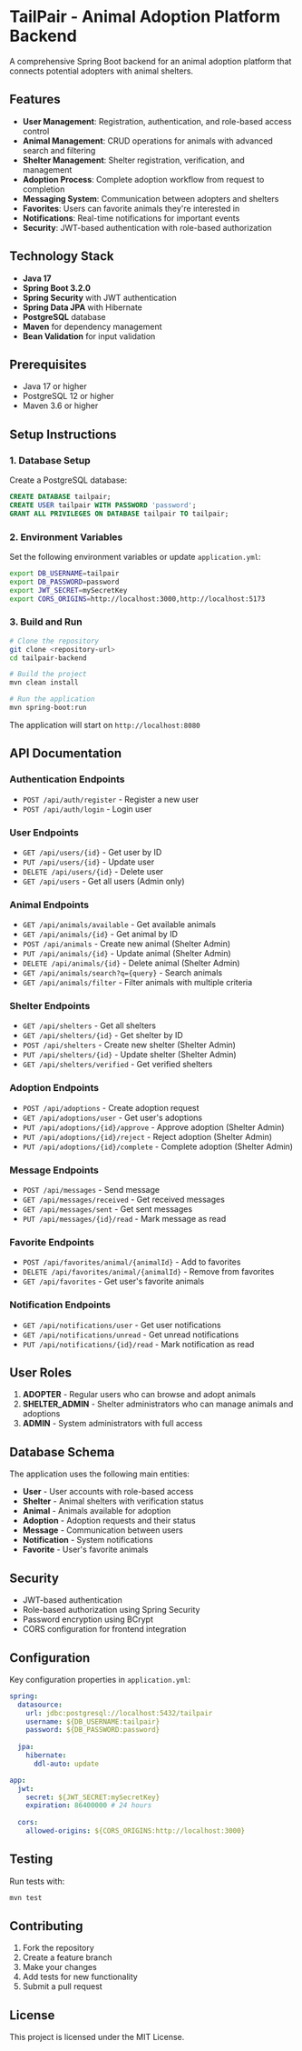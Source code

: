 # TailPair - Animal Adoption Platform Backend

A comprehensive Spring Boot backend for an animal adoption platform that connects potential adopters with animal shelters.

## Features

- **User Management**: Registration, authentication, and role-based access control
- **Animal Management**: CRUD operations for animals with advanced search and filtering
- **Shelter Management**: Shelter registration, verification, and management
- **Adoption Process**: Complete adoption workflow from request to completion
- **Messaging System**: Communication between adopters and shelters
- **Favorites**: Users can favorite animals they're interested in
- **Notifications**: Real-time notifications for important events
- **Security**: JWT-based authentication with role-based authorization

## Technology Stack

- **Java 17**
- **Spring Boot 3.2.0**
- **Spring Security** with JWT authentication
- **Spring Data JPA** with Hibernate
- **PostgreSQL** database
- **Maven** for dependency management
- **Bean Validation** for input validation

## Prerequisites

- Java 17 or higher
- PostgreSQL 12 or higher
- Maven 3.6 or higher

## Setup Instructions

### 1. Database Setup

Create a PostgreSQL database:

```sql
CREATE DATABASE tailpair;
CREATE USER tailpair WITH PASSWORD 'password';
GRANT ALL PRIVILEGES ON DATABASE tailpair TO tailpair;
```

### 2. Environment Variables

Set the following environment variables or update `application.yml`:

```bash
export DB_USERNAME=tailpair
export DB_PASSWORD=password
export JWT_SECRET=mySecretKey
export CORS_ORIGINS=http://localhost:3000,http://localhost:5173
```

### 3. Build and Run

```bash
# Clone the repository
git clone <repository-url>
cd tailpair-backend

# Build the project
mvn clean install

# Run the application
mvn spring-boot:run
```

The application will start on `http://localhost:8080`

## API Documentation

### Authentication Endpoints

- `POST /api/auth/register` - Register a new user
- `POST /api/auth/login` - Login user

### User Endpoints

- `GET /api/users/{id}` - Get user by ID
- `PUT /api/users/{id}` - Update user
- `DELETE /api/users/{id}` - Delete user
- `GET /api/users` - Get all users (Admin only)

### Animal Endpoints

- `GET /api/animals/available` - Get available animals
- `GET /api/animals/{id}` - Get animal by ID
- `POST /api/animals` - Create new animal (Shelter Admin)
- `PUT /api/animals/{id}` - Update animal (Shelter Admin)
- `DELETE /api/animals/{id}` - Delete animal (Shelter Admin)
- `GET /api/animals/search?q={query}` - Search animals
- `GET /api/animals/filter` - Filter animals with multiple criteria

### Shelter Endpoints

- `GET /api/shelters` - Get all shelters
- `GET /api/shelters/{id}` - Get shelter by ID
- `POST /api/shelters` - Create new shelter (Shelter Admin)
- `PUT /api/shelters/{id}` - Update shelter (Shelter Admin)
- `GET /api/shelters/verified` - Get verified shelters

### Adoption Endpoints

- `POST /api/adoptions` - Create adoption request
- `GET /api/adoptions/user` - Get user's adoptions
- `PUT /api/adoptions/{id}/approve` - Approve adoption (Shelter Admin)
- `PUT /api/adoptions/{id}/reject` - Reject adoption (Shelter Admin)
- `PUT /api/adoptions/{id}/complete` - Complete adoption (Shelter Admin)

### Message Endpoints

- `POST /api/messages` - Send message
- `GET /api/messages/received` - Get received messages
- `GET /api/messages/sent` - Get sent messages
- `PUT /api/messages/{id}/read` - Mark message as read

### Favorite Endpoints

- `POST /api/favorites/animal/{animalId}` - Add to favorites
- `DELETE /api/favorites/animal/{animalId}` - Remove from favorites
- `GET /api/favorites` - Get user's favorite animals

### Notification Endpoints

- `GET /api/notifications/user` - Get user notifications
- `GET /api/notifications/unread` - Get unread notifications
- `PUT /api/notifications/{id}/read` - Mark notification as read

## User Roles

1. **ADOPTER** - Regular users who can browse and adopt animals
2. **SHELTER_ADMIN** - Shelter administrators who can manage animals and adoptions
3. **ADMIN** - System administrators with full access

## Database Schema

The application uses the following main entities:

- **User** - User accounts with role-based access
- **Shelter** - Animal shelters with verification status
- **Animal** - Animals available for adoption
- **Adoption** - Adoption requests and their status
- **Message** - Communication between users
- **Notification** - System notifications
- **Favorite** - User's favorite animals

## Security

- JWT-based authentication
- Role-based authorization using Spring Security
- Password encryption using BCrypt
- CORS configuration for frontend integration

## Configuration

Key configuration properties in `application.yml`:

```yaml
spring:
  datasource:
    url: jdbc:postgresql://localhost:5432/tailpair
    username: ${DB_USERNAME:tailpair}
    password: ${DB_PASSWORD:password}
  
  jpa:
    hibernate:
      ddl-auto: update

app:
  jwt:
    secret: ${JWT_SECRET:mySecretKey}
    expiration: 86400000 # 24 hours
  
  cors:
    allowed-origins: ${CORS_ORIGINS:http://localhost:3000}
```

## Testing

Run tests with:

```bash
mvn test
```

## Contributing

1. Fork the repository
2. Create a feature branch
3. Make your changes
4. Add tests for new functionality
5. Submit a pull request

## License

This project is licensed under the MIT License.